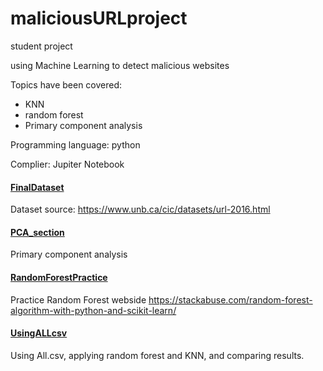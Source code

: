 # maliciousURLproject

 student project

 using Machine Learning to detect malicious websites
 

 Topics have been covered:
 - KNN
 - random forest
 - Primary component analysis 

Programming language: python

Complier: Jupiter Notebook

#### [FinalDataset](../master/FinalDataset) 
Dataset source:
https://www.unb.ca/cic/datasets/url-2016.html


#### [PCA_section](../master/PCA_section)
Primary component analysis


#### [RandomForestPractice](../master/RandomForestPractice) 
Practice Random Forest webside
https://stackabuse.com/random-forest-algorithm-with-python-and-scikit-learn/


#### [UsingALLcsv](../master/UsingALLcsv)
Using All.csv, applying random forest and KNN, and comparing results.

